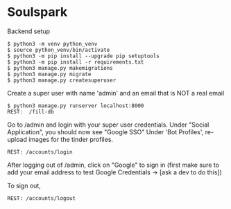 # Soulspark


Backend setup
```
$ python3 -m venv python_venv
$ source python_venv/bin/activate
$ python3 -m pip install --upgrade pip setuptools
$ python3 -m pip install -r requirements.txt
$ python3 manage.py makemigrations
$ python3 manage.py migrate
$ python3 manage.py createsuperuser
```

Create a super user with name 'admin' and an email that is NOT a real email

```
$ python3 manage.py runserver localhost:8000
REST:  /fill-db
```

Go to /admin and login with your super user credentials. Under "Social Application", you should now see "Google SSO"
Under 'Bot Profiles', re-upload images for the tinder profiles.

```
REST: /accounts/login
```
After logging out of /admin, 
click on "Google" to sign in (first make sure to add your email address to test Google Credentials -> [ask a dev to do this])

To sign out,
```
REST: /accounts/logout
```